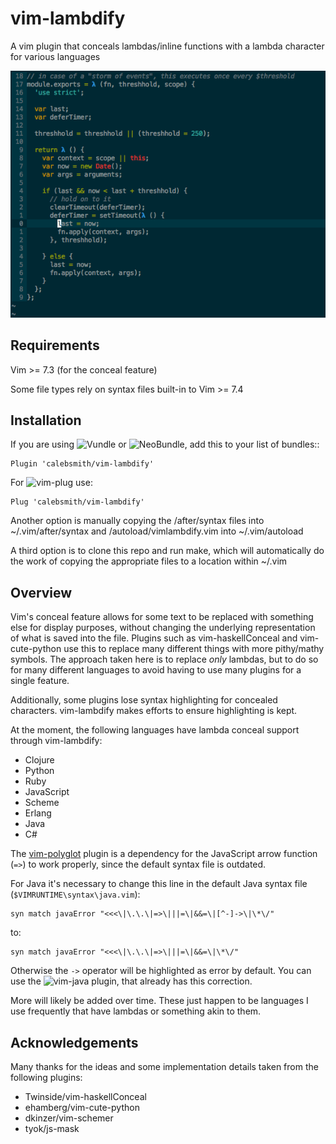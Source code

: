 vim-lambdify
=====================

A vim plugin that conceals lambdas/inline functions with a lambda character for
various languages


![vim-lambdify-example](example/screenshot.png)


Requirements
------------
Vim >= 7.3 (for the conceal feature)

Some file types rely on syntax files built-in to Vim >= 7.4

Installation
------------

If you are using ![Vundle](https://github.com/VundleVim/Vundle.vim) or ![NeoBundle](https://github.com/Shougo/neobundle.vim), add this to your list of bundles::

    Plugin 'calebsmith/vim-lambdify'

For ![vim-plug](https://github.com/junegunn/vim-plug) use:

    Plug 'calebsmith/vim-lambdify'

Another option is manually copying the /after/syntax files into
~/.vim/after/syntax and /autoload/vimlambdify.vim into ~/.vim/autoload

A third option is to clone this repo and run make, which will automatically
do the work of copying the appropriate files to a location within ~/.vim

Overview
--------

Vim's conceal feature allows for some text to be replaced with something else
for display purposes, without changing the underlying representation of what
is saved into the file. Plugins such as vim-haskellConceal and vim-cute-python
use this to replace many different things with more pithy/mathy symbols. The
approach taken here is to replace *only* lambdas, but to do so for many
different languages to avoid having to use many plugins for a single feature.

Additionally, some plugins lose syntax highlighting for concealed characters.
vim-lambdify makes efforts to ensure highlighting is kept.

At the moment, the following languages have lambda conceal support through
vim-lambdify:

- Clojure
- Python
- Ruby
- JavaScript
- Scheme
- Erlang
- Java
- C#

The [vim-polyglot](https://github.com/sheerun/vim-polyglot) plugin is a dependency for the JavaScript arrow function (`=>`) to work properly, since the default syntax file is outdated.

For Java it's necessary to change this line in the default Java syntax file (`$VIMRUNTIME\syntax\java.vim`):

```vim
syn match javaError "<<<\|\.\.\|=>\|||=\|&&=\|[^-]->\|\*\/"
```

to:

```vim
syn match javaError "<<<\|\.\.\|=>\|||=\|&&=\|\*\/"
```
Otherwise the `->` operator will be highlighted as error by default. You can use the ![vim-java](https://github.com/vim-jp/vim-java) plugin, that already has this correction.

More will likely be added over time. These just happen to be languages I use
frequently that have lambdas or something akin to them.

Acknowledgements
----------------
Many thanks for the ideas and some implementation details taken from the
following plugins:

- Twinside/vim-haskellConceal
- ehamberg/vim-cute-python
- dkinzer/vim-schemer
- tyok/js-mask
